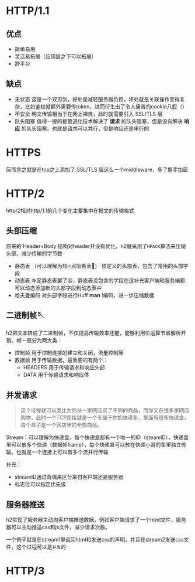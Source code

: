 # HTTP/1.1

## 优点

- 简单易用
- 灵活易拓展（应用层之下可以拓展）
- 跨平台

## 缺点

- 无状态
  这是一个双刃剑，好处是减轻服务器负担，坏处就是关联操作变得复杂，比如鉴权就额外需要传token，进而衍生出了令人痛苦的cookie八股（）
- 不安全
  明文传输相当于在网上裸奔，此时就需要引入 SSL/TLS 层
- 队头阻塞
  值得一提的是管道化技术解决了 **请求** 的队头阻塞，但是没有解决 **响应** 的队头阻塞。也就是请求可以并行，但是响应还是串行的

# HTTPS

简而言之就是在tcp之上添加了 SSL/TLS 层这么一个middleware，多了握手加密

# HTTP/2

http/2相对http/1.1的几个变化主要集中在报文的传输格式

## 头部压缩

原来的 Header+Body 结构对header并没有优化，h2就采用了`HPACK`算法来压缩头部，减少传输的字节数

- 静态表 （可以理解为热🔥点哈希表🤔）
  预定义的头部表，包含了常用的头部字段
- 动态表
  补足静态表罢了😆，静态表没包含的字段在这补充客户端和服务端都可以动态添加新的头部字段到动态表中
- 哈夫曼编码
  对头部字段进行Huff **man** !编码，进一步压缩数据

## 二进制帧🪡

h2把文本转成了二进制帧，不仅提高传输效率还能，能够利用位运算节省解析开销。帧一般分为两大类：

- 控制帧
  用于控制连接的建立和关闭，流量控制等
- 数据帧
  用于传输数据，最重要的有两个：
  - HEADERS
    用于传输请求和响应头部
  - DATA
    用于传输请求和响应体

## 并发请求

> 这个过程就可以类比为你从一家网店买了不同的商品，而你又在很多家网店购物，此时一个TCP连接就是一个专属于你的快递车，里面有很多快递盒，每个盒子是一个网店里的全部商品。

Stream：可以理解为快递盒，每个快递盒都有一个唯一的ID（steamID），快递盒里可以放多个快递（数据帧frame），每个快递盒可以放在快递小哥的车里独立传输。也就是一个连接上可以有多个流并行传输

补充：

- streamID通过奇偶来区分来自客户端还是服务器
- 标志位可以指定优先级

## 服务器推送

h2实现了服务器主动向客户端推送数据，例如客户端请求了一个html文件，服务器可以主动推送css和js文件，减少请求次数。

一个例子就是在stream1里返回html和发送css的声明，并且在stream2发送css文件，这个过程可以是`并发`的

# HTTP/3
